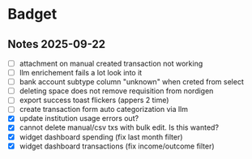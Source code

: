 # Badget

## Notes 2025-09-22

- [ ] attachment on manual created transaction not working
- [ ] llm enrichement fails a lot look into it
- [ ] bank account subtype column "unknown" when creted from select
- [ ] deleting space does not remove requisition from nordigen
- [ ] export success toast flickers (appers 2 time)
- [ ] create transaction form auto categorization via llm
- [x] update institution usage errors out?
- [x] cannot delete manual/csv txs with bulk edit. Is this wanted?
- [x] widget dashboard spending (fix last month filter)
- [x] widget dashboard transactions (fix income/outcome filter)
